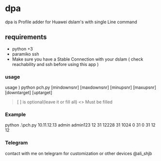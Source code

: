 # dpa
dpa is Profile adder for Huawei dslam's with single Line command
## requirements
- python +3
- paramiko ssh
- Make sure you have a Stable Connection with your dslam ( check reachability and ssh before using this app )
### usage
usage ) python pch.py <ip> <username> <password> <profilenumber> <mindownrate> <maxdownrate> <minuprate> <maxuprate> [mindownsnr] [maxdownsnr] [minupsnr] [maxupsnr] [downtarget] [uptarget]
  
> [ ] is optional(leave it or fill all)
> <> Must be filled
  
### Example
python .\pch.py 10.11.12.13 admin admin123 12 31 12228 31 1024 0 31 0 31 12 12
### Telegram
  contact with me on telegram for customization or other devices
  @ali_shjb

